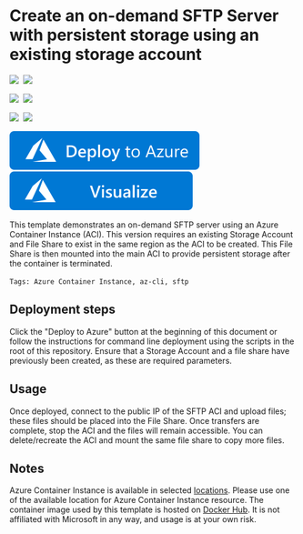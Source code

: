 # Create an on-demand SFTP Server with persistent storage using an existing storage account

<IMG SRC="https://azurequickstartsservice.blob.core.windows.net/badges/201-aci-sftp-files-existing-storage/PublicLastTestDate.svg" />&nbsp;
<IMG SRC="https://azurequickstartsservice.blob.core.windows.net/badges/201-aci-sftp-files-existing-storage/PublicDeployment.svg" />&nbsp;

<IMG SRC="https://azurequickstartsservice.blob.core.windows.net/badges/201-aci-sftp-files-existing-storage/FairfaxLastTestDate.svg" />&nbsp;
<IMG SRC="https://azurequickstartsservice.blob.core.windows.net/badges/201-aci-sftp-files-existing-storage/FairfaxDeployment.svg" />&nbsp;

<IMG SRC="https://azurequickstartsservice.blob.core.windows.net/badges/201-aci-sftp-files-existing-storage/BestPracticeResult.svg" />&nbsp;
<IMG SRC="https://azurequickstartsservice.blob.core.windows.net/badges/201-aci-sftp-files-existing-storage/CredScanResult.svg" />&nbsp;

<a href="https://portal.azure.com/#create/Microsoft.Template/uri/https%3A%2F%2Fraw.githubusercontent.com%2FAzure%2Fazure-quickstart-templates%2Fmaster%2F201-aci-sftp-files%2Fazuredeploy.json" target="_blank">
    <img src="https://raw.githubusercontent.com/Azure/azure-quickstart-templates/master/1-CONTRIBUTION-GUIDE/images/deploytoazure.svg?sanitize=true"/>
</a>
<a href="http://armviz.io/#/?load=https%3A%2F%2Fraw.githubusercontent.com%2FAzure%2Fazure-quickstart-templates%2Fmaster%2F201-sftp-files%2Fazuredeploy.json" target="_blank">
    <img src="https://raw.githubusercontent.com/Azure/azure-quickstart-templates/master/1-CONTRIBUTION-GUIDE/images/visualizebutton.svg?sanitize=true"/>
</a>

This template demonstrates an on-demand SFTP server using an Azure Container Instance (ACI). This version requires an existing Storage Account and File Share to exist in the same region as the ACI to be created. This File Share is then mounted into the main ACI to provide persistent storage after the container is terminated.

`Tags: Azure Container Instance, az-cli, sftp`

## Deployment steps

Click the "Deploy to Azure" button at the beginning of this document or follow the instructions for command line deployment using the scripts in the root of this repository. Ensure that a Storage Account and a file share have previously been created, as these are required parameters.

## Usage

Once deployed, connect to the public IP of the SFTP ACI and upload files; these files should be placed into the File Share. Once transfers are complete, stop the ACI and the files will remain accessible. You can delete/recreate the ACI and mount the same file share to copy more files.

## Notes

Azure Container Instance is available in selected [locations](https://docs.microsoft.com/en-us/azure/container-instances/container-instances-quotas#region-availability). Please use one of the available location for Azure Container Instance resource.
The container image used by this template is hosted on [Docker Hub](https://hub.docker.com/r/atmoz/sftp). It is not affiliated with Microsoft in any way, and usage is at your own risk.

